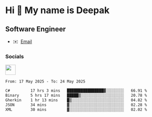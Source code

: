 Hi 👋 My name is Deepak
=======================

Software Engineer
-----------------
* ✉️  [Email](mailto:kumar.neu19@gmail.com)


### Socials

<p align="left"><a href="https://www.linkedin.com/in/deepak94kumar" target="_blank" rel="noreferrer"><img src="https://raw.githubusercontent.com/danielcranney/readme-generator/main/public/icons/socials/linkedin.svg" width="32" height="32" /></a></p>

<!--START_SECTION:waka-->

```txt
From: 17 May 2025 - To: 24 May 2025

C#         17 hrs 3 mins   ████████████████▓░░░░░░░░   66.91 %
Binary     5 hrs 17 mins   █████▒░░░░░░░░░░░░░░░░░░░   20.78 %
Gherkin    1 hr 13 mins    █▒░░░░░░░░░░░░░░░░░░░░░░░   04.82 %
JSON       34 mins         ▓░░░░░░░░░░░░░░░░░░░░░░░░   02.28 %
XML        30 mins         ▓░░░░░░░░░░░░░░░░░░░░░░░░   02.02 %
```

<!--END_SECTION:waka-->
